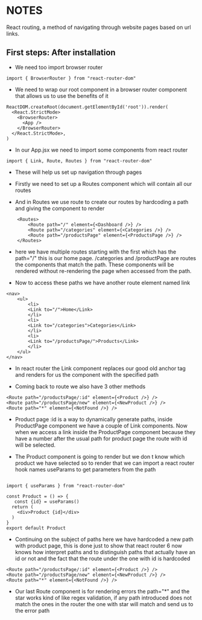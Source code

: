 # NOTES

React routing, a method of navigating through website pages based on url links.

## First steps: After installation

- We need too import browser router

``` JS
import { BrowserRouter } from "react-router-dom" 
```

- We need to wrap our root component in a browser router component that allows us to use the benefits of it

``` JS
ReactDOM.createRoot(document.getElementById('root')).render(
  <React.StrictMode>
    <BrowserRouter>
      <App />
    </BrowserRouter>
  </React.StrictMode>,
)

```

- In our App.jsx we need to import some components from react router

``` JS
import { Link, Route, Routes } from "react-router-dom"
```

- These will help us set up navigation through pages

- Firstly we need to set up a Routes component which will contain all our routes

- And in Routes we use route to create our routes by hardcoding a path and giving the component to render

``` Js
    <Routes>
        <Route path="/" element={<Dashboard />} />
        <Route path="/categories" element={<Categories />} />
        <Route path="/productsPage" element={<ProductsPage />} />
    </Routes>
```

- here we have multiple routes starting with the first which has the path="/" this is our home page. /categories and /productPage are routes the components that match the path. These components will be rendered without re-rendering the page when accessed from the path.

- Now to access these paths we have another route element named link

``` JS
<nav>
    <ul>
        <li>
        <Link to="/">Home</Link>
        </li>
        <li>
        <Link to="/categories">Categories</Link>
        </li>
        <li>
        <Link to="/productsPage/">Products</Link>
        </li>
    </ul>
</nav>
```
- In react router the Link component replaces our good old anchor tag and renders for us the component with the specified path


- Coming back to route we also have 3 other methods

``` JS
<Route path="/productsPage/:id" element={<Product />} />
<Route path="/productsPage/new" element={<NewProduct />} />
<Route path="*" element={<NotFound />} />

```

- Product page :id is a way to dynamically generate paths, inside ProductPage component we have a couple of Link components. Now when we access a link inside the ProductPage component because they have a number after the usual path for product page the route with id will be selected.


- The Product component is going to render but we don t know which product we have selected so to render that we can import a react router hook names useParams to get parameters from the path

```JS

import { useParams } from "react-router-dom"

const Product = () => {
   const {id} = useParams()
  return (
    <div>Product {id}</div>
  )
}
export default Product

```

- Continuing on the subject of paths here we have hardcoded a new path with product page, this is done just to show that react router 6 now knows how interpret paths and to distinguish paths that actually have an id or not and the fact that the route under the one with id is hardcoded 


``` JS
<Route path="/productsPage/:id" element={<Product />} />
<Route path="/productsPage/new" element={<NewProduct />} />
<Route path="*" element={<NotFound />} />

```

- Our last Route component is for rendering errors the path="*" and the star works kind of like regex validation, if any path introduced does not match the ones in the router the one with star will match and send us to the error path


